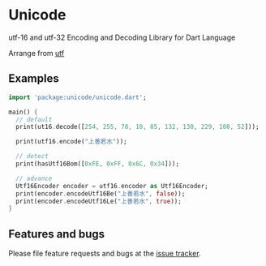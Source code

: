 # Unicode

utf-16 and utf-32 Encoding and Decoding Library for Dart Language

Arrange from [utf](https://github.com/dart-archive/utf)

## Examples

```dart
import 'package:unicode/unicode.dart';

main() {
  // default
  print(ut16.decode([254, 255, 78, 10, 85, 132, 130, 229, 108, 52]));

  print(utf16.encode("上善若水"));

  // detect
  print(hasUtf16Bom([0xFE, 0xFF, 0x6C, 0x34]));

  // advance
  Utf16Encoder encoder = utf16.encoder as Utf16Encoder;
  print(encoder.encodeUtf16Be("上善若水", false));
  print(encoder.encodeUtf16Le("上善若水", true));
}
```

## Features and bugs

Please file feature requests and bugs at the [issue tracker][tracker].

[tracker]: https://github.com/shirne/unicode/issues
